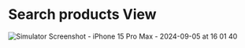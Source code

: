 # Search products View
![Simulator Screenshot - iPhone 15 Pro Max - 2024-09-05 at 16 01 40](https://github.com/user-attachments/assets/9c2850c7-7f0a-4203-9d16-7b73717024d8)



